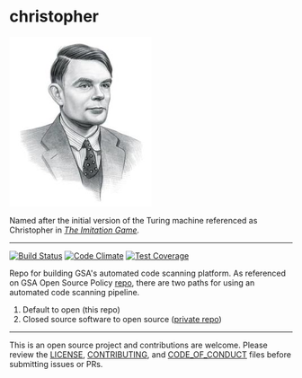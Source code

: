 # christopher

![Alan Turing](https://github.com/GSA/christopher/blob/master/Turing.jpg "Alan Turing")

Named after the initial version of the Turing machine referenced as Christopher in *[The Imitation Game](https://en.wikipedia.org/wiki/The_Imitation_Game).*

---
[![Build Status](https://circleci.com/gh/GSA/christopher.svg?style=shield)](https://circleci.com/gh/GSA/christopher)
[![Code Climate](https://codeclimate.com/github/GSA/christopher/badges/gpa.svg)](https://codeclimate.com/github/GSA/christopher)
[![Test Coverage](https://codeclimate.com/github/GSA/christopher/badges/coverage.svg)](https://codeclimate.com/github/GSA/christopher/coverage)


Repo for building GSA's automated code scanning platform.  As referenced on GSA Open Source Policy [repo](https://github.com/GSA/open-source-policy/blob/master/static_code_scan.md), there are two paths for using an automated code scanning pipeline.

1. Default to open (this repo)
2. Closed source software to open source ([private repo](https://github.com/GSA/private-cto-site-cx-code-scan))

---

This is an open source project and contributions are welcome.  Please review the [LICENSE](https://github.com/GSA/christopher/blob/master/LICENSE.md), [CONTRIBUTING](https://github.com/GSA/christopher/blob/master/CONTRIBUTING.md), and [CODE_OF_CONDUCT](https://github.com/GSA/christopher/blob/master/CODE_OF_CONDUCT.md) files before submitting issues or PRs.
